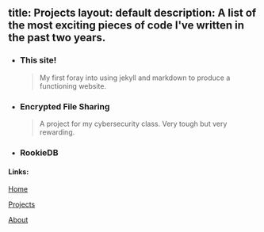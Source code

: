title: Projects
layout: default
description: A list of the most exciting pieces of code I've written in the past two years.
---

- ### This site!

    > My first foray into using jekyll and markdown to produce a functioning website.

- ### Encrypted File Sharing

    > A project for my cybersecurity class. Very tough but very rewarding.

- ### RookieDB


#### Links:

[Home](https://ekandell.github.io/)

[Projects](https://ekandell.github.io/projects/)

[About](https://ekandell.github.io/about/)